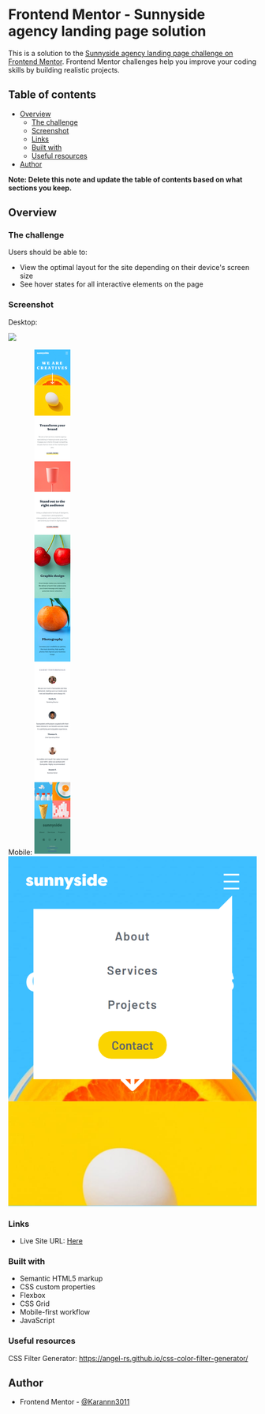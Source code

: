 # Frontend Mentor - Sunnyside agency landing page solution

This is a solution to the [Sunnyside agency landing page challenge on Frontend Mentor](https://www.frontendmentor.io/challenges/sunnyside-agency-landing-page-7yVs3B6ef). Frontend Mentor challenges help you improve your coding skills by building realistic projects.

## Table of contents

- [Overview](#overview)
  - [The challenge](#the-challenge)
  - [Screenshot](#screenshot)
  - [Links](#links)
  - [Built with](#built-with)
  - [Useful resources](#useful-resources)
- [Author](#author)

**Note: Delete this note and update the table of contents based on what sections you keep.**

## Overview

### The challenge

Users should be able to:

- View the optimal layout for the site depending on their device's screen size
- See hover states for all interactive elements on the page

### Screenshot

Desktop:

![](dd1.png)


Mobile:
![](md1.png)
![](md2.png)

### Links

- Live Site URL: [Here](https://karannn3011.github.io/sunnyside-landing-frontendmentor)

### Built with

- Semantic HTML5 markup
- CSS custom properties
- Flexbox
- CSS Grid
- Mobile-first workflow
- JavaScript


### Useful resources

CSS Filter Generator: https://angel-rs.github.io/css-color-filter-generator/

## Author

- Frontend Mentor - [@Karannn3011](https://www.frontendmentor.io/profile/Karannn3011)

